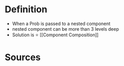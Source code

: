 # Definition

- When a Prob is passed to a nested component
- nested component can be more than 3 levels deep
- Solution is ⭐ [[Component Composition]]

# Sources
